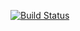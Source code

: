 [![Build Status](https://travis-ci.org/ser2400/course-work-100-mathes-.svg?branch=master)](https://travis-ci.org/ser2400/course-work-100-mathes-)
